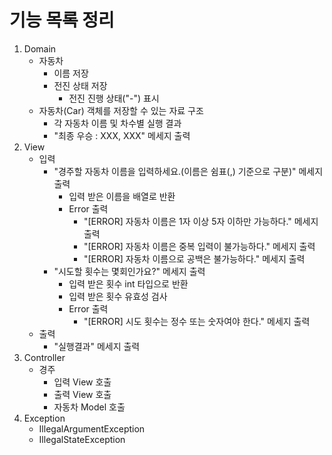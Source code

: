 # 기능 목록 정리

1. Domain
   - 자동차
     - 이름 저장
     - 전진 상태 저장
       - 전진 진행 상태("-") 표시
   - 자동차(Car) 객체를 저장할 수 있는 자료 구조
     - 각 자동차 이름 및 차수별 실행 결과
     - "최종 우승 : XXX, XXX" 메세지 출력
2. View
   - 입력
     - "경주할 자동차 이름을 입력하세요.(이름은 쉼표(,) 기준으로 구분)" 메세지 출력
       - 입력 받은 이름을 배열로 반환
       - Error 출력
         - "[ERROR] 자동차 이름은 1자 이상 5자 이하만 가능하다." 메세지 출력
         - "[ERROR] 자동차 이름은 중복 입력이 불가능하다." 메세지 출력
         - "[ERROR] 자동차 이름으로 공백은 불가능하다." 메세지 출력
     - "시도할 횟수는 몇회인가요?" 메세지 출력
       - 입력 받은 횟수 int 타입으로 반환
       - 입력 받은 횟수 유효성 검사
       - Error 출력
         - "[ERROR] 시도 횟수는 정수 또는 숫자여야 한다." 메세지 출력
   - 출력
     - "실행결과" 메세지 출력
3. Controller
   - 경주
     - 입력 View 호출
     - 출력 View 호출
     - 자동차 Model 호출
4. Exception
   - IllegalArgumentException
   - IllegalStateException